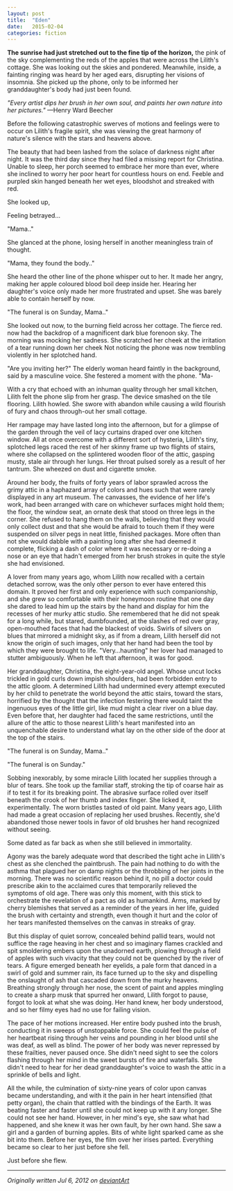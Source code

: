 ```yaml
---
layout: post
title:  "Eden"
date:   2015-02-04
categories: fiction
---
```


**The sunrise had just stretched out to the fine tip of the horizon,** the pink of the sky complementing the reds of the apples that were across the Lilith's cottage. She was looking out the skies and pondered. Meanwhile, inside, a fainting ringing was heard by her aged ears, disrupting her visions of insomnia. She picked up the phone, only to be informed her granddaughter's body had just been found.

*"Every artist dips her brush in her own soul, and paints her own nature into her pictures."*
—Henry Ward Beecher

Before the following catastrophic swerves of motions and feelings were to occur on Lilith's fragile spirit, she was viewing the great harmony of nature's silence with the stars and heavens above.

The beauty that had been lashed from the solace of darkness night after night. It was the third day since they had filed a missing report for Christina. Unable to sleep, her porch seemed to embrace her more than ever, where she inclined to worry her poor heart for countless hours on end. Feeble and purpled skin hanged beneath her wet eyes, bloodshot and streaked with red.

She looked up,

Feeling betrayed…



"Mama.."



She glanced at the phone, losing herself in another meaningless train of thought.



"Mama, they found the body.."



She heard the other line of the phone whisper out to her. It made her angry, making her apple coloured blood boil deep inside her. Hearing her daughter's voice only made her more frustrated and upset. She was barely able to contain herself by now.



"The funeral is on Sunday, Mama.."



She looked out now, to the burning field across her cottage. The fierce red. now had the backdrop of a magnificent dark blue forenoon sky. The morning was mocking her sadness. She scratched her cheek at the irritation of a tear running down her cheek Not noticing the phone was now trembling violently in her splotched hand.

"Are you inviting her?" The elderly woman heard faintly in the background, said by a masculine voice. She festered a moment with the phone. "Ma-

With a cry that echoed with an inhuman quality through her small kitchen, Lilith felt the phone slip from her grasp. The device smashed on the tile flooring. Lilith howled. She swore with abandon while causing a wild flourish of fury and chaos through-out her small cottage.

Her rampage may have lasted long into the afternoon, but for a glimpse of the garden through the veil of lacy curtains draped over one kitchen window. All at once overcome with a different sort of hysteria, Lilith's tiny, splotched legs raced the rest of her skinny frame up two flights of stairs, where she collapsed on the splintered wooden floor of the attic, gasping musty, stale air through her lungs. Her throat pulsed sorely as a result of her tantrum. She wheezed on dust and cigarette smoke.

Around her body, the fruits of forty years of labor sprawled across the grimy attic in a haphazard array of colors and hues such that were rarely displayed in any art museum. The canvasses, the evidence of her life's work, had been arranged with care on whichever surfaces might hold them; the floor, the window seat, an ornate desk that stood on three legs in the corner. She refused to hang them on the walls, believing that they would only collect dust and that she would be afraid to touch them if they were suspended on silver pegs in neat little, finished packages. More often than not she would dabble with a painting long after she had deemed it complete, flicking a dash of color where it was necessary or re-doing a nose or an eye that hadn't emerged from her brush strokes in quite the style she had envisioned.

A lover from many years ago, whom Lilith now recalled with a certain detached sorrow, was the only other person to ever have entered this domain. It proved her first and only experience with such companionship, and she grew so comfortable with their honeymoon routine that one day she dared to lead him up the stairs by the hand and display for him the recesses of her murky attic studio. She remembered that he did not speak for a long while, but stared, dumbfounded, at the slashes of red over gray, open-mouthed faces that had the blackest of voids. Swirls of silvers on blues that mirrored a midnight sky, as if from a dream, Lilith herself did not know the origin of such images, only that her hand had been the tool by which they were brought to life. "Very…haunting" her lover had managed to stutter ambiguously. When he left that afternoon, it was for good.

Her granddaughter, Christina, the eight-year-old angel. Whose uncut locks trickled in gold curls down impish shoulders, had been forbidden entry to the attic gloom. A determined Lilith had undermined every attempt executed by her child to penetrate the world beyond the attic stairs, toward the stars, horrified by the thought that the infection festering there would taint the ingenuous eyes of the little girl, like mud might a clear river on a blue day. Even before that, her daughter had faced the same restrictions, until the allure of the attic to those nearest Lilith's heart manifested into an unquenchable desire to understand what lay on the other side of the door at the top of the stairs.



"The funeral is on Sunday, Mama.."



"The funeral is on Sunday."



Sobbing inexorably, by some miracle Lilith located her supplies through a blur of tears. She took up the familiar staff, stroking the tip of coarse hair as if to test it for its breaking point. The abrasive surface rolled over itself beneath the crook of her thumb and index finger. She licked it, experimentally. The worn bristles tasted of old paint. Many years ago, Lilith had made a great occasion of replacing her used brushes. Recently, she'd abandoned those newer tools in favor of old brushes her hand recognized without seeing.

Some dated as far back as when she still believed in immortality.

Agony was the barely adequate word that described the tight ache in Lilith's chest as she clenched the paintbrush. The pain had nothing to do with the asthma that plagued her on damp nights or the throbbing of her joints in the morning. There was no scientific reason behind it, no pill a doctor could prescribe akin to the acclaimed cures that temporarily relieved the symptoms of old age. There was only this moment, with this stick to orchestrate the revelation of a pact as old as humankind. Arms, marked by cherry blemishes that served as a reminder of the years in her life, guided the brush with certainty and strength, even though it hurt and the color of her tears manifested themselves on the canvas in streaks of gray. 

But this display of quiet sorrow, concealed behind pallid tears, would not suffice the rage heaving in her chest and so imaginary flames crackled and spit smoldering embers upon the unadorned earth, plowing through a field of apples with such vivacity that they could not be quenched by the river of tears. A figure emerged beneath her eyelids, a pale form that danced in a swirl of gold and summer rain, its face turned up to the sky and dispelling the onslaught of ash that cascaded down from the murky heavens. Breathing strongly through her nose, the scent of paint and apples mingling to create a sharp musk that spurred her onward, Lilith forgot to pause, forgot to look at what she was doing. Her hand knew, her body understood, and so her filmy eyes had no use for failing vision.

The pace of her motions increased. Her entire body pushed into the brush, conducting it in sweeps of unstoppable force. She could feel the pulse of her heartbeat rising through her veins and pounding in her blood until she was deaf, as well as blind. The power of her body was never repressed by these frailties, never paused once. She didn't need sight to see the colors flashing through her mind in the sweet bursts of fire and waterfalls. She didn't need to hear for her dead granddaughter's voice to wash the attic in a sprinkle of bells and light.

All the while, the culmination of sixty-nine years of color upon canvas became understanding, and with it the pain in her heart intensified (that petty organ), the chain that rattled with the bindings of the Earth. It was beating faster and faster until she could not keep up with it any longer. She could not see her hand. However, in her mind's eye, she saw what had happened, and she knew it was her own fault, by her own hand. She saw a girl and a garden of burning apples. Bits of white light sparked came as she bit into them. Before her eyes, the film over her irises parted. Everything became so clear to her just before she fell.

Just before she flew.

---

*Originally written Jul 6, 2012 on [deviantArt](http://fav.me/d56ehud)*